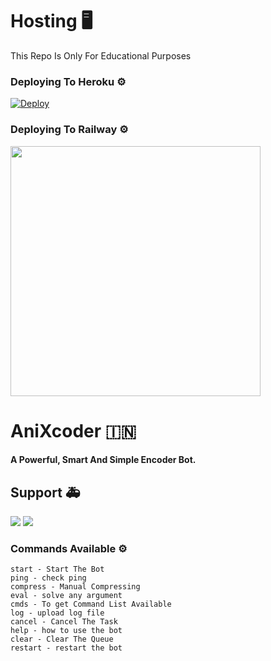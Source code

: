 # Hosting 🖥
This Repo Is Only For Educational Purposes

### Deploying To Heroku ⚙

[![Deploy](https://www.herokucdn.com/deploy/button.svg)](https://heroku.com/deploy)

### Deploying To Railway ⚙

<p align="left"><a href="https://t.me/Anixpo"><img src="https://te.legra.ph/file/2ebf402cdef8c27ab4648.jpg" width="400"></a></p> 
<h1 align="left"><b>AniXcoder 🇮🇳 </b></h1>
<h4 align="left">A Powerful, Smart And Simple Encoder Bot.</h4>

## Support 🚑
<a href="https://t.me/AniXpo"><img src="https://img.shields.io/badge/Join-Telegram%20Channel-red.svg?logo=Telegram"></a>
<a href="https://t.me/Anixpo_chat"><img src="https://img.shields.io/badge/Join-Telegram%20Group-blue.svg?logo=telegram"></a>

### Commands Available ⚙
```
start - Start The Bot
ping - check ping
compress - Manual Compressing
eval - solve any argument
cmds - To get Command List Available
log - upload log file
cancel - Cancel The Task 
help - how to use the bot 
clear - Clear The Queue
restart - restart the bot
```
